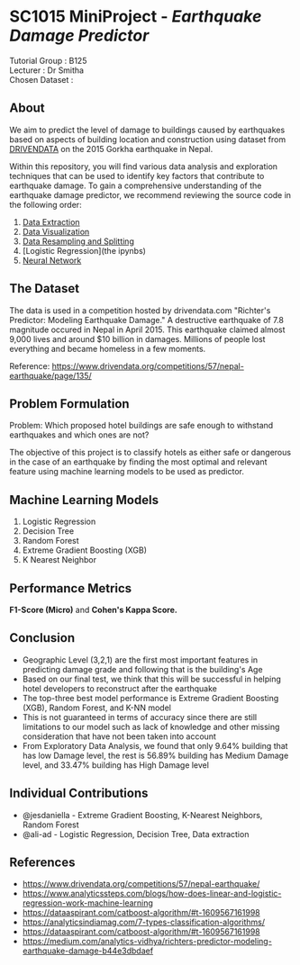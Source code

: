 # SC1015 MiniProject - _Earthquake Damage Predictor_

Tutorial Group : B125<br>
Lecturer : Dr Smitha<br>
Chosen Dataset : <br>

## About

We aim to predict the level of damage to buildings caused by earthquakes based on aspects of building location and construction using dataset from 
[DRIVENDATA](https://www.drivendata.org/competitions/57/nepal-earthquake/page/135/) on the 2015 Gorkha earthquake in Nepal.<br>

Within this repository, you will find various data analysis and exploration techniques that can be used to identify key factors that contribute to earthquake damage. To gain a comprehensive understanding of the earthquake damage predictor, we recommend reviewing the source code in the following order:

1. [Data Extraction]()
2. [Data Visualization]()
3. [Data Resampling and Splitting]()
4. [Logistic Regression](the ipynbs)
5. [Neural Network]()

## The Dataset

The data is used in a competition hosted by drivendata.com "Richter's Predictor: Modeling Earthquake Damage." A destructive earthquake of 7.8 magnitude occured in Nepal in April 2015. This earthquake claimed almost 9,000 lives and around $10 billion in damages. Millions of people lost everything and became homeless in a few moments.

Reference: https://www.drivendata.org/competitions/57/nepal-earthquake/page/135/

## Problem Formulation
Problem: Which proposed hotel buildings are safe enough to withstand earthquakes and which ones are not?

The objective of this project is to classify hotels as either safe or dangerous in the case of an earthquake by finding the most optimal and relevant feature using machine learning models to be used as predictor.


## Machine Learning Models

1. Logistic Regression
2. Decision Tree
3. Random Forest
4. Extreme Gradient Boosting (XGB)
5. K Nearest Neighbor

## Performance Metrics

<b>F1-Score (Micro)</b> and <b> Cohen's Kappa Score. </b>

## Conclusion

- Geographic Level (3,2,1) are the first most important features in predicting damage grade and following that is the building's Age<br>
- Based on our final test, we think that this will be successful in helping hotel developers to reconstruct after the earthquake<br>
- The top-three best model performance is Extreme Gradient Boosting (XGB), Random Forest, and K-NN model<br>
- This is not guaranteed in terms of accuracy since there are still limitations to our model such as lack of knowledge and other missing consideration that have not been taken into account<br>
- From Exploratory Data Analysis, we found that only 9.64% building that has low Damage level, the rest is 56.89% building has Medium Damage level, and 33.47% building has High Damage level<br>

## Individual Contributions

- @jesdaniella -  Extreme Gradient Boosting, K-Nearest Neighbors, Random Forest
- @ali-ad - Logistic Regression, Decision Tree, Data extraction

## References

- https://www.drivendata.org/competitions/57/nepal-earthquake/
- https://www.analyticssteps.com/blogs/how-does-linear-and-logistic-regression-work-machine-learning
- https://dataaspirant.com/catboost-algorithm/#t-1609567161998
- https://analyticsindiamag.com/7-types-classification-algorithms/
- https://dataaspirant.com/catboost-algorithm/#t-1609567161998
- https://medium.com/analytics-vidhya/richters-predictor-modeling-earthquake-damage-b44e3dbdaef
